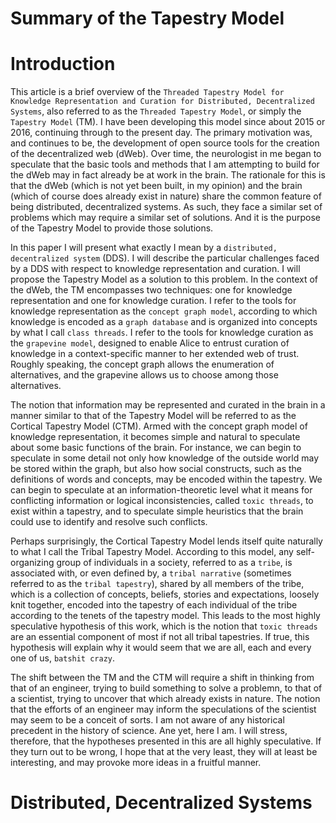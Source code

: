 Summary of the Tapestry Model
=====

# Introduction

This article is a brief overview of the `Threaded Tapestry Model for Knowledge Representation and Curation for Distributed, Decentralized Systems`, also referred to as the `Threaded Tapestry Model`, or simply the `Tapestry Model` (TM). I have been developing this model since about 2015 or 2016, continuing through to the present day. The primary motivation was, and continues to be, the development of open source tools for the creation of the decentralized web (dWeb). Over time, the neurologist in me began to speculate that the basic tools and methods that I am attempting to build for the dWeb may in fact already be at work in the brain. The rationale for this is that the dWeb (which is not yet been built, in my opinion) and the brain (which of course does already exist in nature) share the common feature of being distributed, decentralized systems. As such, they face a similar set of problems which may require a similar set of solutions. And it is the purpose of the Tapestry Model to provide those solutions.

In this paper I will present what exactly I mean by a `distributed, decentralized system` (DDS). I will describe the particular challenges faced by a DDS with respect to knowledge representation and curation. I will propose the Tapestry Model as a solution to this problem. In the context of the dWeb, the TM encompasses two techniques: one for knowledge representation and one for knowledge curation. I refer to the tools for knowledge representation as the `concept graph model`, according to which knowledge is encoded as a `graph database` and is organized into concepts by what I call `class threads`. I refer to the tools for knowledge curation as the `grapevine model`, designed to enable Alice to entrust curation of knowledge in a context-specific manner to her extended web of trust. Roughly speaking, the concept graph allows the enumeration of alternatives, and the grapevine allows us to choose among those alternatives.

The notion that information may be represented and curated in the brain in a manner similar to that of the Tapestry Model will be referred to as the Cortical Tapestry Model (CTM). Armed with the concept graph model of knowledge representation, it becomes simple and natural to speculate about some basic functions of the brain. For instance, we can begin to speculate in some detail not only how knowledge of the outside world may be stored within the graph, but also how social constructs, such as the definitions of words and concepts, may be encoded within the tapestry. We can begin to speculate at an information-theoretic level what it means for conflicting information or logical inconsistencies, called `toxic threads`, to exist within a tapestry, and to speculate simple heuristics that the brain could use to identify and resolve such conflicts.

Perhaps surprisingly, the Cortical Tapestry Model lends itself quite naturally to what I call the Tribal Tapestry Model. According to this model, any self-organizing group of individuals in a society, referred to as a `tribe`, is associated with, or even defined by, a `tribal narrative` (sometimes referred to as the `tribal tapestry`), shared by all members of the tribe, which is a collection of concepts, beliefs, stories and expectations, loosely knit together, encoded into the tapestry of each individual of the tribe according to the tenets of the tapestry model. This leads to the most highly speculative hypothesis of this work, which is the notion that `toxic threads` are an essential component of most if not all tribal tapestries. If true, this hypothesis will explain why it would seem that we are all, each and every one of us, `batshit crazy`. 

The shift between the TM and the CTM will require a shift in thinking from that of an engineer, trying to build something to solve a problemn, to that of a scientist, trying to uncover that which already exists in nature. The notion that the efforts of an engineer may inform the speculations of the scientist may seem to be a conceit of sorts. I am not aware of any historical precedent in the history of science. Ane yet, here I am. I will stress, therefore, that the hypotheses presented in this are all highly speculative. If they turn out to be wrong, I hope that at the very least, they will at least be interesting, and may provoke more ideas in a fruitful manner. 

# Distributed, Decentralized Systems
